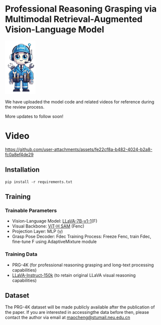 # Professional Reasoning Grasping via Multimodal Retrieval-Augmented Vision-Language Model

<img src="image/fig1.png" width="100">

We have uploaded the model code and related videos for reference during the review process.

More updates to follow soon! 

# Video
https://github.com/user-attachments/assets/fe22cf8a-b482-4024-b2a8-fc0a8ef4de29


## Installation
```pip install -r requirements.txt```


## Training
### Trainable Parameters
- Vision-Language Model: [LLaVA-7B-v1-1](https://huggingface.co/liuhaotian/LLaVA-Lightning-7B-delta-v1-1)(F)
- Visual Backbone: [ViT-H SAM](https://dl.fbaipublicfiles.com/segment_anything/sam_vit_h_4b8939.pth) (Fenc)
- Projection Layer: MLP (γ)
- Grasp Pose Decoder: Fdec
Training Process: Freeze Fenc, train Fdec, fine-tune F using AdaptiveMixture module

### Training Data
- PRG-4K (for professional reasoning grasping and long-text processing capabilities)
- [LLaVA-Instruct-150k](https://huggingface.co/datasets/liuhaotian/LLaVA-Instruct-150K/blob/main/llava_instruct_150k.json) (to retain original LLaVA visual reasoning capabilities)



## Dataset
The PRG-4K dataset will be made publicly available after the publication of the paper. lf you are interested in accessingthe data before then, please contact the author via email at maocheng@stumail.neu.edu.cn

